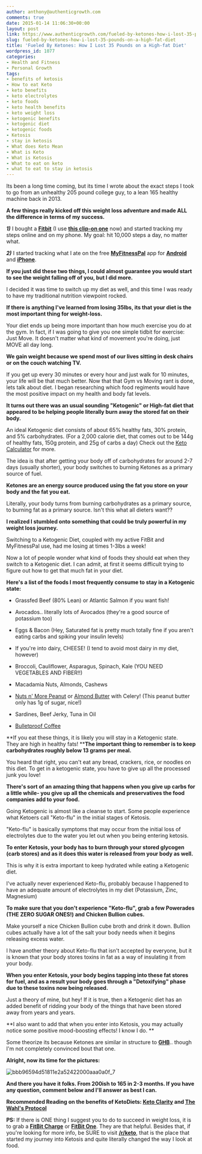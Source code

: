 ```yaml
---
author: anthony@authenticgrowth.com
comments: true
date: 2015-01-14 11:06:30+00:00
layout: post
link: https://www.authenticgrowth.com/fueled-by-ketones-how-i-lost-35-pounds-on-a-high-fat-diet/
slug: fueled-by-ketones-how-i-lost-35-pounds-on-a-high-fat-diet
title: 'Fueled By Ketones: How I Lost 35 Pounds on a High-fat Diet'
wordpress_id: 1077
categories:
- Health and Fitness
- Personal Growth
tags:
- benefits of ketosis
- How to eat Keto
- keto benefits
- keto electrolytes
- keto foods
- keto health benefits
- keto weight loss
- ketogenic benefits
- ketogenic diet
- ketogenic foods
- Ketosis
- stay in ketosis
- What does Keto Mean
- What is Keto
- What is Ketosis
- What to eat on keto
- what to eat to stay in ketosis
---
```


Its been a long time coming, but its time I wrote about the exact steps I took to go from an unhealthy 205 pound college guy, to a lean 165 healthy machine back in 2013.

**A few things really kicked off this weight loss adventure and made ALL the difference in terms of my success.**

_**1)**_ I bought a **[Fitbit](http://www.amazon.com/gp/product/B00N2BVOUE/ref=as_li_qf_sp_asin_il_tl?ie=UTF8&camp=1789&creative=9325&creativeASIN=B00N2BVOUE&linkCode=as2&tag=escapicom-20&linkId=NTEINNSRHFKKCZ5O)** (I use **[this clip-on one](http://www.amazon.com/gp/product/B0095PZHPE/ref=as_li_qf_sp_asin_il_tl?ie=UTF8&camp=1789&creative=9325&creativeASIN=B0095PZHPE&linkCode=as2&tag=escapicom-20&linkId=LZNZDMFXJIQW52JE)** now) and started tracking my steps online and on my phone. My goal: hit 10,000 steps a day, no matter what.

_**2)**_ I started tracking what I ate on the free [**MyFitnessPal**](http://myfitnesspal.com) app for **[Android](https://play.google.com/store/apps/details?id=com.myfitnesspal.android&hl=en)** and **[iPhone](https://itunes.apple.com/us/app/calorie-counter-diet-tracker/id341232718?mt=8)**.

**If you just did these two things, I could almost guarantee you would start to see the weight falling off of you, but I did more.**<!-- more -->

I decided it was time to switch up my diet as well, and this time I was ready to have my traditional nutrition viewpoint rocked.

**If there is anything I've learned from losing 35lbs, its that your diet is the most important thing for weight-loss.**

Your diet ends up being more important than how much exercise you do at the gym. In fact, if I was going to give you one simple tidbit for exercise: Just Move. It doesn't matter what kind of movement you're doing, just MOVE all day long.

**We gain weight because we spend most of our lives sitting in desk chairs or on the couch watching TV.**

If you get up every 30 minutes or every hour and just walk for 10 minutes, your life will be that much better. Now that that Gym vs Moving rant is done, lets talk about diet. I began researching which food regiments would have the most positive impact on my health and body fat levels.

**It turns out there was an usual sounding "Ketogenic" or High-fat diet that appeared to be helping people literally burn away the stored fat on their body.**

An ideal Ketogenic diet consists of about 65% healthy fats, 30% protein, and 5% carbohydrates. (For a 2,000 calorie diet, that comes out to be 144g of healthy fats, 150g protein, and 25g of carbs a day) Check out the [Keto Calculator](http://keto-calculator.ankerl.com/) for more.

The idea is that after getting your body off of carbohydrates for around 2-7 days (usually shorter), your body switches to burning Ketones as a primary source of fuel.

**Ketones are an energy source produced using the fat you store on your body and the fat you eat.**

Literally, your body turns from burning carbohydrates as a primary source, to burning fat as a primary source. Isn't this what all dieters want??

**I realized I stumbled onto something that could be truly powerful in my weight loss journey.**

Switching to a Ketogenic Diet, coupled with my active FitBit and MyFitnessPal use, had me losing at times 1-3lbs a week!

Now a lot of people wonder what kind of foods they should eat when they switch to a Ketogenic diet. I can admit, at first it seems difficult trying to figure out how to get that much fat in your diet.

**Here's a list of the foods I most frequently consume to stay in a Ketogenic state:**



 	
  * Grassfed Beef (80% Lean) or Atlantic Salmon if you want fish!

 	
  * Avocados.. literally lots of Avocados (they're a good source of potassium too)

 	
  * Eggs & Bacon (Hey, Saturated fat is pretty much totally fine if you aren't eating carbs and spiking your insulin levels)

 	
  * If you're into dairy, CHEESE! (I tend to avoid most dairy in my diet, however)

 	
  * Broccoli, Cauliflower, Asparagus, Spinach, Kale (YOU NEED VEGETABLES AND FIBER!!)

 	
  * Macadamia Nuts, Almonds, Cashews

 	
  * [Nuts n' More Peanut](http://www.amazon.com/gp/product/B009798F1Q/ref=as_li_qf_sp_asin_il_tl?ie=UTF8&camp=1789&creative=9325&creativeASIN=B009798F1Q&linkCode=as2&tag=escapicom-20&linkId=DP6KQGR4SHBLCUKG) or [Almond Butter](http://www.amazon.com/gp/product/B009798NUY/ref=as_li_qf_sp_asin_il_tl?ie=UTF8&camp=1789&creative=9325&creativeASIN=B009798NUY&linkCode=as2&tag=escapicom-20&linkId=2HTA75VTTBHFCH25) with Celery! (This peanut butter only has 1g of sugar, nice!)

 	
  * Sardines, Beef Jerky, Tuna in Oil

 	
  * [Bulletproof Coffee](http://www.authenticgrowth.com/why-i-put-butter-in-my-coffee/)


**If you eat these things, it is likely you will stay in a Ketogenic state. They are high in healthy fats! ****The important thing to remember is to keep carbohydrates roughly below 13 grams per meal.**

You heard that right, you can't eat any bread, crackers, rice, or noodles on this diet. To get in a ketogenic state, you have to give up all the processed junk you love!

**There's sort of an amazing thing that happens when you give up carbs for a little while- you give up all the chemicals and preservatives the food companies add to your food.**

Going Ketogenic is almost like a cleanse to start. Some people experience what Ketoers call "Keto-flu" in the initial stages of Ketosis.

"Keto-flu" is basically symptoms that may occur from the initial loss of electrolytes due to the water you let out when you being entering ketosis.

**To enter Ketosis, your body has to burn through your stored glycogen (carb stores) and as it does this water is released from your body as well.**

This is why it is extra important to keep hydrated while eating a Ketogenic diet.

I've actually never experienced Keto-flu, probably because I happened to have an adequate amount of electrolytes in my diet (Potassium, Zinc, Magnesium)

**To make sure that you don't experience "Keto-flu", grab a few Powerades (THE ZERO SUGAR ONES!) and Chicken Bullion cubes.**

Make yourself a nice Chicken Bullion cube broth and drink it down. Bullion cubes actually have a lot of the salt your body needs when it begins releasing excess water.

I have another theory about Keto-flu that isn't accepted by everyone, but it is known that your body stores toxins in fat as a way of insulating it from your body.

**When you enter Ketosis, your body begins tapping into these fat stores for fuel, and as a result your body goes through a "Detoxifying" phase due to these toxins now being released.**

Just a theory of mine, but hey! If it is true, then a Ketogenic diet has an added benefit of ridding your body of the things that have been stored away from years and years.

**I also want to add that when you enter into Ketosis, you may actually notice some positive mood-boosting effects! I know I do. **

Some theorize its because Ketones are similar in structure to **[GHB](http://www.ncbi.nlm.nih.gov/pubmed/17011713)**.. though I'm not completely convinced bout that one.

**Alright, now its time for the pictures:**

![bbb96594d51811e2a52422000aaa0a0f_7](http://www.authenticgrowth.com/wp-content/uploads/2015/01/bbb96594d51811e2a52422000aaa0a0f_7.jpg)

**And there you have it folks. From 200ish to 165 in 2-3 months. If you have any question, comment below and I'll answer as best I can.**

**Recommended Reading on the benefits of KetoDiets: [Keto Clarity](http://www.amazon.com/gp/product/1628600071/ref=as_li_qf_sp_asin_il_tl?ie=UTF8&camp=1789&creative=9325&creativeASIN=1628600071&linkCode=as2&tag=escapicom-20&linkId=344ZQF67JYZWUZ35) and [The Wahl's Protocol](http://www.amazon.com/gp/product/1583335544/ref=as_li_qf_sp_asin_il_tl?ie=UTF8&camp=1789&creative=9325&creativeASIN=1583335544&linkCode=as2&tag=escapicom-20&linkId=V5JBAZSSOJVY2NLX)**

**PS:** If there is ONE thing I suggest you to do to succeed in weight loss, it is to grab a **[FitBit Charge](http://www.amazon.com/gp/product/B00N2BVOUE/ref=as_li_qf_sp_asin_il_tl?ie=UTF8&camp=1789&creative=9325&creativeASIN=B00N2BVOUE&linkCode=as2&tag=escapicom-20&linkId=RX7UQGXWTNZ7SJN3)** or **[FitBit One](http://www.amazon.com/gp/product/B0095PZHPE/ref=as_li_qf_sp_asin_il_tl?ie=UTF8&camp=1789&creative=9325&creativeASIN=B0095PZHPE&linkCode=as2&tag=escapicom-20&linkId=6KMKBOAH7J4YPOLF)**. They are that helpful. Besides that, if you're looking for more info, be SURE to visit **[/r/keto](http://www.reddit.com/r/keto)**, that is the place that started my journey into Ketosis and quite literally changed the way I look at food.

